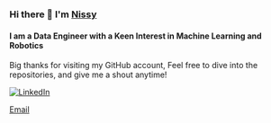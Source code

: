 ### Hi there 👋 I'm  [ Nissy ][website]

#### I am a Data Engineer with a Keen Interest in Machine Learning and Robotics

Big thanks for visiting my GitHub account, Feel free to dive into the repositories, and give me a shout anytime!

[![LinkedIn](https://img.shields.io/badge/LinkedIn-0077B5?style=for-the-badge&logo=linkedin&logoColor=white)](https://www.linkedin.com/in/nissy-abraham)

[Email][email]

[website]: https://nissyabrahama.github.io/
[linkedin]: www.linkedin.com/in/nissy-abraham
[email]: mailto:anizy92@gmail.com




<br />



<!--
**NissyAbrahamA/NissyAbrahamA** is a ✨ _special_ ✨ repository because its `README.md` (this file) appears on your GitHub profile.

Here are some ideas to get you started:

- 🔭 I’m currently working on ...
- 🌱 I’m currently learning ...
- 👯 I’m looking to collaborate on ...
- 🤔 I’m looking for help with ...
- 💬 Ask me about ...
- 📫 How to reach me: ...
- 😄 Pronouns: ...
- ⚡ Fun fact: ...
-->
